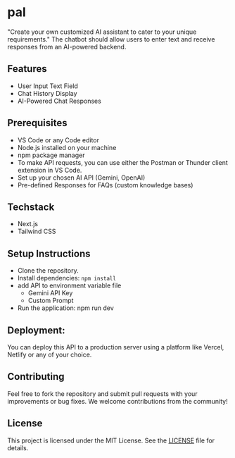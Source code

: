 # pal
"Create your own customized AI assistant to cater to your unique requirements." The chatbot should allow users to enter text and receive responses from an AI-powered backend. 

## Features
- User Input Text Field
- Chat History Display
- AI-Powered Chat Responses

## Prerequisites
- VS Code or any Code editor
- Node.js installed on your machine
- npm package manager
- To make API requests, you can use either the Postman or Thunder client extension in VS Code.
- Set up your chosen AI API (Gemini, OpenAI)
- Pre-defined Responses for FAQs (custom knowledge bases)

## Techstack
- Next.js
- Tailwind CSS

## Setup Instructions
- Clone the repository.
- Install dependencies: ```npm install```
- add API to environment variable file
  - Gemini API Key 
  - Custom Prompt
- Run the application: npm run dev 

## Deployment:

You can deploy this API to a production server using a platform like Vercel, Netlify or any of your choice.

## Contributing

Feel free to fork the repository and submit pull requests with your improvements or bug fixes. We welcome contributions from the community!

## License

This project is licensed under the MIT License.  See the [LICENSE](https://github.com/thesushilsharma/pal/blob/main/LICENSE) file for details.
